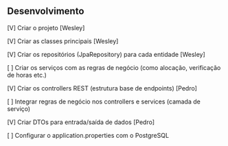 ## Desenvolvimento

[V] Criar o projeto [Wesley]

[V] Criar as classes principais [Wesley]

[V] Criar os repositórios (JpaRepository) para cada entidade [Wesley]

[ ] Criar os serviços com as regras de negócio (como alocação, verificação de horas etc.)

[V] Criar os controllers REST (estrutura base de endpoints) [Pedro]

[ ] Integrar regras de negócio nos controllers e services (camada de serviço)

[V] Criar DTOs para entrada/saída de dados [Pedro]

[ ] Configurar o application.properties com o PostgreSQL
